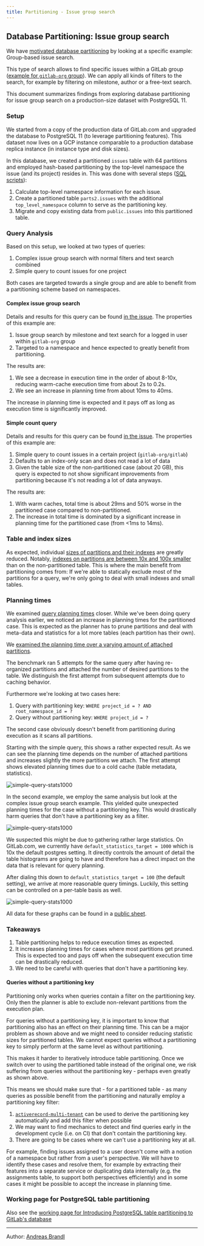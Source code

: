 ```yaml
---
title: Partitioning - Issue group search
---
```


## Database Partitioning: Issue group search

We have [motivated database partitioning](partitioning.html) by looking at a specific example: Group-based issue search.

This type of search allows to find specific issues within a GitLab group ([example for `gitlab-org` group](https://gitlab.com/groups/gitlab-org/-/issues)). We can apply all kinds of filters to the search, for example by filtering on milestone, author or a free-text search.

This document summarizes findings from exploring database partitioning for issue group search on a production-size dataset with PostgreSQL 11.

### Setup

We started from a copy of the production data of GitLab.com and upgraded the database to PostgreSQL 11 (to leverage partitioning features). This dataset now lives on a GCP instance comparable to a production database replica instance (in instance type and disk sizes).

In this database, we created a partitioned `issues` table with 64 partitions and employed hash-based partitioning by the top-level namespace the issue (and its project) resides in. This was done with several steps ([SQL scripts](https://gitlab.com/abrandl/gitlab-issue-partitioning/-/tree/master/sql)):

1. Calculate top-level namespace information for each issue.
2. Create a partitioned table `parts2.issues` with the additional `top_level_namespace` column to serve as the partitioning key.
3. Migrate and copy existing data from `public.issues` into this partitioned table.

### Query Analysis

Based on this setup, we looked at two types of queries:

1. Complex issue group search with normal filters and text search combined
2. Simple query to count issues for one project

Both cases are targeted towards a single group and are able to benefit from a partitioning scheme based on namespaces.

#### Complex issue group search

Details and results for this query can be found [in the issue](https://gitlab.com/gitlab-org/gitlab/-/issues/201871#note_298222262). The properties of this example are:

1. Issue group search by milestone and text search for a logged in user within `gitlab-org` group
2. Targeted to a namespace and hence expected to greatly benefit from partitioning.

The results are:

1. We see a decrease in execution time in the order of about 8-10x, reducing warm-cache execution time from about 2s to 0.2s.
2. We see an increase in planning time from about 10ms to 40ms.

The increase in planning time is expected and it pays off as long as execution time is significantly improved.

#### Simple count query

Details and results for this query can be found [in the issue](https://gitlab.com/gitlab-org/gitlab/-/issues/201871#note_299684145). The properties of this example are:

1. Simple query to count issues in a certain project (`gitlab-org/gitlab`)
2. Defaults to an index-only scan and does not read a lot of data
3. Given the table size of the non-partitioned case (about 20 GB), this query is expected to not show significant improvements from partitioning because it's not reading a lot of data anyways.

The results are:

1. With warm caches, total time is about 29ms and 50% worse in the partitioned case compared to non-partitioned.
2. The increase in total time is dominated by a significant increase in planning time for the partitioned case (from <1ms to 14ms).

### Table and index sizes

As expected, individual [sizes of partitions and their indexes](https://gitlab.com/gitlab-org/gitlab/-/issues/201871#note_301733476) are greatly reduced. Notably, [indexes on partitions are between 10x and 100x smaller](https://gitlab.com/gitlab-org/database-team/team-tasks/snippets/1947682#table-and-index-sizes) than on the non-partitioned table. This is where the main benefit from partitioning comes from: If we're able to statically exclude most of the partitions for a query, we're only going to deal with small indexes and small tables.

### Planning times

We examined [query planning times](https://gitlab.com/gitlab-org/gitlab/-/issues/201871#note_301884463) closer. While we've been doing query analysis earlier, we noticed an increase in planning times for the partitioned case. This is expected as the planner has to prune partitions and deal with meta-data and statistics for a lot more tables (each partition has their own).

We [examined the planning time over a varying amount of attached partitions](https://gitlab.com/abrandl/gitlab-issue-partitioning/-/blob/master/planning_times.rb).

The benchmark ran 5 attempts for the same query after having re-organized partitions and attached the number of desired partitions to the table. We distinguish the first attempt from subsequent attempts due to caching behavior.

Furthermore we're looking at two cases here:

1. Query with partitioning key: `WHERE project_id = ? AND root_namespace_id = ?`
2. Query without partitioning key: `WHERE project_id = ?`

The second case obviously doesn't benefit from partitioning during execution as it scans all partitions.

Starting with the simple query, this shows a rather expected result. As we can see the planning time depends on the number of attached partitions and increases slightly the more partitions we attach. The first attempt shows elevated planning times due to a cold cache (table metadata, statistics).

![simple-query-stats1000](/images/engineering/infrastructure-platforms/data-access/database-framework/doc/issue-group-search-partitioning/simple-query-stats1000.png)

In the second example, we employ the same analysis but look at the complex issue group search example. This yielded quite unexpected planning times for the case without a partitioning key. This would drastically harm queries that don't have a partitioning key as a filter.

![simple-query-stats1000](/images/engineering/infrastructure-platforms/data-access/database-framework/doc/issue-group-search-partitioning/complex-query-stats1000.png)

We suspected this might be due to gathering rather large statistics. On GitLab.com, we currently have `default_statistics_target = 1000` which is 10x the default postgres setting. It directly controls the amount of detail the table histograms are going to have and therefore has a direct impact on the data that is relevant for query planning.

After dialing this down to `default_statistics_target = 100` (the default setting), we arrive at more reasonable query timings. Luckily, this setting can be controlled on a per-table basis as well.

![simple-query-stats1000](/images/engineering/infrastructure-platforms/data-access/database-framework/doc/issue-group-search-partitioning/complex-query-stats100.png)

All data for these graphs can be found in a [public sheet](https://docs.google.com/spreadsheets/d/1MUc-Ogkal5XI2KKSeyn8m3nbdXuzNZ_h1-AHK0Ql3JE/edit?usp=sharing).

### Takeaways

1. Table partitioning helps to reduce execution times as expected.
2. It increases planning times for cases where most partitions get pruned. This is expected too and pays off when the subsequent execution time can be drastically reduced.
3. We need to be careful with queries that don't have a partitioning key.

#### Queries without a partitioning key

Partitioning only works when queries contain a filter on the partitioning key. Only then the planner is able to exclude non-relevant partitions from the execution plan.

For queries without a partitioning key, it is important to know that partitioning also has an effect on their planning time. This can be a major problem as shown above and we might need to consider reducing statistic sizes for partitioned tables. We cannot expect queries without a partitioning key to simply perform at the same level as without partitioning.

This makes it harder to iteratively introduce table partitioning. Once we switch over to using the partitioned table instead of the original one, we risk suffering from queries without the partitioning key - perhaps even greatly as shown above.

This means we should make sure that - for a partitioned table - as many queries as possible benefit from the partitioning and naturally employ a partitioning key filter:

1. [`activerecord-multi-tenant`](https://gitlab.com/gitlab-org/gitlab/-/issues/207397) can be used to derive the partitioning key automatically and add this filter when possible
2. We may want to find mechanics to detect and find queries early in the development cycle (i.e. on CI) that don't contain the partitioning key.
3. There are going to be cases where we can't use a partitioning key at all.

For example, finding issues assigned to a user doesn't come with a notion of a namespace but rather from a user's perspective. We will have to identify these cases and resolve them, for example by extracting their features into a separate service or duplicating data internally (e.g. the assignments table, to support both perspectives efficiently) and in some cases it might be possible to accept the increase in planning time.

### Working page for PostgreSQL table partitioning

Also see the [working page for Introducing PostgreSQL table partitioning to GitLab's database](/handbook/engineering/infrastructure-platforms/data-access/database-framework/doc/partitioning/)

---

Author: [Andreas Brandl](https://gitlab.com/abrandl)
